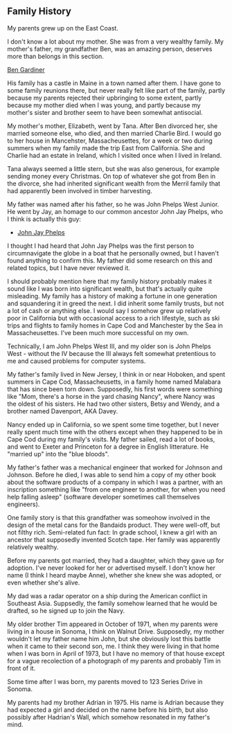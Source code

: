 ## Family History

My parents grew up on the East Coast. 

I don't know a lot about my mother. She was from a very wealthy family. My mother's father, my grandfather Ben, was an amazing person, deserves more than belongs in this section. 

[Ben Gardiner](./ben-gardiner.md)

His family has a castle in Maine in a town named after them. I have gone to some family reunions there, but never really felt like part of the family, partly because my parents rejected their upbringing to some extent, partly because my mother died when I was young, and partly because my mother's sister and brother seem to have been somewhat antisocial.

My mother's mother, Elizabeth, went by Tana. After Ben divorced her, she married someone else, who died, and then married Charlie Bird. I would go to her house in Mancehster, Massacheusettes, for a week or two during summers when my family made the trip East from California. She and Charlie had an estate in Ireland, which I visited once when I lived in Ireland. 

Tana always seemed a little stern, but she was also generous, for example sending money every Christmas. On top of whatever she got from Ben in the divorce, she had inherited significant wealth from the Merril family that had apparently been involved in timber harvesting.

My father was named after his father, so he was John Phelps West Junior. He went by Jay, an homage to our common ancestor John Jay Phelps, who I think is actually this guy:

- [John Jay Phelps](https://en.wikipedia.org/wiki/John_Jay_Phelps)

I thought I had heard that John Jay Phelps was the first person to circumnavigate the globe in a boat that he personally owned, but I haven't found anything to confirm this. My father did some research on this and related topics, but I have never reviewed it.

I should probably mention here that my family history probably makes it sound like I was born into significant wealth, but that's actually quite misleading. My family has a history of making a fortune in one generation and squandering it in greed the next. I did inherit some family trusts, but not a lot of cash or anything else. I would say I somehow grew up relatively poor in California but with occasional access to a rich lifestyle, such as ski trips and flights to family homes in Cape Cod and Manchester by the Sea in Massacheusettes. I've been much more successful on my own.

 Technically, I am John Phelps West III, and my older son is John Phelps West - without the IV because the III always felt somewhat pretentious to me and caused problems for computer systems. 

My father's family lived in New Jersey, I think in or near Hoboken, and spent summers in Cape Cod, Massacheusetts, in a family home named Malabara that has since been torn down. Supposedly, his first words were something like "Mom, there's a horse in the yard chasing Nancy", where Nancy was the oldest of his sisters. He had two other sisters, Betsy and Wendy, and a brother named Davenport, AKA Davey.

Nancy ended up in California, so we spent some time together, but I never really spent much time with the others except when they happened to be in Cape Cod during my family's visits. My father sailed, read a lot of books, and went to Exeter and Princeton for a degree in English litterature. He "married up" into the "blue bloods". 

My father's father was a mechanical engineer that worked for Johnson and Johnson. Before he died, I was able to send him a copy of my other book about the software products of a company in which I was a partner, with an inscription something like "from one engineer to another, for when you need help falling asleep" (software developer sometimes call themselves engineers). 

One family story is that this grandfather was someohow involved in the design of the metal cans for the Bandaids product. They were well-off, but not filthy rich. Semi-related fun fact: In grade school, I knew a girl with an ancestor that supposedly invented Scotch tape. Her family was apparently relatively wealthy.

Before my parents got married, they had a daughter, which they gave up for adoption. I've never looked for her or advertised myself. I don't know her name (I think I heard maybe Anne),  whether she knew she was adopted, or even whether she's alive.

My dad was a radar operator on a ship during the American conflict in Southeast Asia. Suppsedly, the family somehow learned that he would be drafted, so he signed up to join the Navy. 

My older brother Tim appeared in October of 1971, when my parents were living in a house in Sonoma, I think on Walnut Drive. Supposedly, my mother wouldn't let my father name him John, but she obviously lost this battle when it came to their second son, me. I think they were living in that home when I was born in April of 1973, but I have no memory of that house except for a vague recolection of a photograph of my parents and probably Tim in front of it.

Some time after I was born, my parents moved to 123 Series Drive in Sonoma.

My parents had my brother Adrian in 1975. His name is Adrian because they had expected a girl and decided on the name before his birth, but also possibly after Hadrian's Wall, which somehow resonated in my father's mind.





